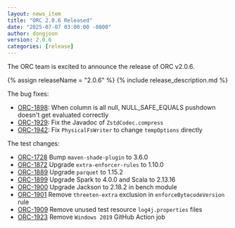 ```yaml
---
layout: news_item
title: "ORC 2.0.6 Released"
date: "2025-07-07 03:00:00 -0800"
author: dongjoon
version: 2.0.6
categories: [release]
---
```


The ORC team is excited to announce the release of ORC v2.0.6.

{% assign releaseName = "2.0.6" %}
{% include release_description.md %}

The bug fixes:
- [ORC-1898]({{site.jira}}/ORC-1898): When column is all null, NULL_SAFE_EQUALS pushdown doesn't get evaluated correctly
- [ORC-1929]({{site.jira}}/ORC-1929): Fix the Javadoc of `ZstdCodec.compress`
- [ORC-1942]({{site.jira}}/ORC-1942): Fix `PhysicalFsWriter` to change `tempOptions` directly

The test changes:
- [ORC-1728]({{site.jira}}/ORC-1728) Bump `maven-shade-plugin` to 3.6.0
- [ORC-1872]({{site.jira}}/ORC-1872) Upgrade `extra-enforcer-rules` to 1.10.0
- [ORC-1889]({{site.jira}}/ORC-1889) Upgrade `parquet` to 1.15.2
- [ORC-1899]({{site.jira}}/ORC-1899) Upgrade Spark to 4.0.0 and Scala to 2.13.16
- [ORC-1900]({{site.jira}}/ORC-1900) Upgrade Jackson to 2.18.2 in bench module
- [ORC-1901]({{site.jira}}/ORC-1901) Remove `threeten-extra` exclusion in `enforceBytecodeVersion` rule
- [ORC-1909]({{site.jira}}/ORC-1909) Remove unused test resource `log4j.properties` files
- [ORC-1923]({{site.jira}}/ORC-1923) Remove `Windows 2019` GitHub Action job
